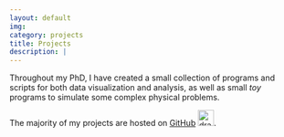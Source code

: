 ```yaml
---
layout: default
img:
category: projects
title: Projects
description: |
---
```


Throughout my PhD, I have created a small collection of programs and scripts for
both data visualization and analysis, as well as small *toy* programs to simulate
some complex physical problems.

The majority of my projects are hosted on [GitHub](https://github.com/saultyevil)
<img src="https://github.githubassets.com/images/modules/logos_page/GitHub-Mark.png" alt="drawing" width="28"/>.
